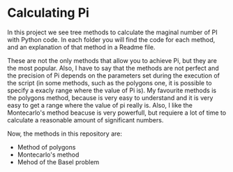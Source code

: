 # Calculating Pi
In this project we see tree methods to calculate the maginal number of PI with Python code. In each folder you will find the code for each method, and an explanation of that method in a Readme file.

These are not the only methods that allow you to achieve Pi, but they are the most popular. Also, I have to say that the methods are not perfect and the precision of Pi depends on the parameters set during the execution of the script (in some methods, such as the polygons one, it is possible to specify a exacly range where the value of Pi is). My favourite methods is the polygons method, because is very easy to understand and it is very easy to get a range where the value of pi really is. Also, I like the Montecarlo's method beacuse is very powerfull, but requiere a lot of time to calculate a reasonable amount of significant numbers. 

Now, the methods in this repository are:
- Method of polygons
- Montecarlo's method
- Mehod of the Basel problem
